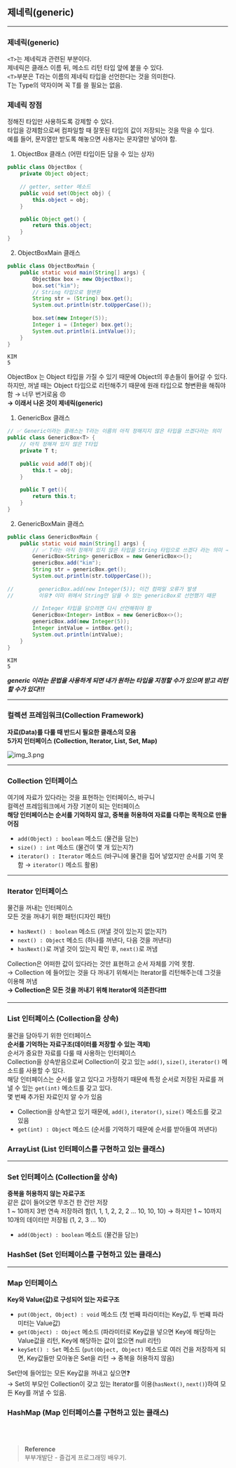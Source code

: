 ## 제네릭(generic)

---
### 제네릭(generic)
`<T>`는 제네릭과 관련된 부분이다.</br>
제네릭은 클래스 이름 뒤, 메소드 리턴 타입 앞에 붙을 수 있다.</br>
`<T>`부분은 T라는 이름의 제네릭 타입을 선언한다는 것을 의미한다.</br>
T는 Type의 약자이며 꼭 T를 쓸 필요는 없음.</br>

### 제네릭 장점
정해진 타입만 사용하도록 강제할 수 있다.</br>
타입을 강제함으로써 컴파일할 때 잘못된 타입의 값이 저장되는 것을 막을 수 있다.</br>
예를 들어, 문자열만 받도록 해놓으면 사용자는 문자열만 넣어야 함.


1. ObjectBox 클래스 (어떤 타입이든 담을 수 있는 상자)
```java
public class ObjectBox {
    private Object object;
    
    // getter, setter 메소드
    public void set(Object obj) {
        this.object = obj;
    }

    public Object get() {
        return this.object;
    }
}
```
2. ObjectBoxMain 클래스
```java
public class ObjectBoxMain {
    public static void main(String[] args) {
        ObjectBox box = new ObjectBox();
        box.set("kim");
        // String 타입으로 형변환
        String str = (String) box.get();
        System.out.println(str.toUpperCase());
        
        box.set(new Integer(5));
        Integer i = (Integer) box.get();
        System.out.println(i.intValue());
    }
}
```
```text
KIM
5
```

ObjectBox 는 Object 타입을 가질 수 있기 때문에 Object의 후손들이 들어갈 수 있다.</br>
하지만, 꺼낼 때는 Object 타입으로 리턴해주기 때문에 원래 타입으로 형변환을 해줘야 함 → 너무 번거로움 😠</br>
**→ 이래서 나온 것이 제네릭(generic)**
1. GenericBox 클래스
```java
// ✅ Generic이라는 클래스는 T라는 이름의 아직 정해지지 않은 타입을 쓰겠다라는 의미
public class GenericBox<T> {
    // 아직 정해져 있지 않은 T타입
    private T t;
    
    public void add(T obj){
        this.t = obj;
    }
    
    public T get(){
        return this.t;
    }
}
```
2. GenericBoxMain 클래스
```java
public class GenericBoxMain {
    public static void main(String[] args) {
        // ✅ T라는 아직 정해져 있지 않은 타입을 String 타입으로 쓰겠다 라는 의미 → 형 변환이 따로 필요 없음 😀
        GenericBox<String> genericBox = new GenericBox<>();
        genericBox.add("kim");
        String str = genericBox.get();
        System.out.println(str.toUpperCase());
        
//        genericBox.add(new Integer(5)); 이건 컴파일 오류가 발생 
//        이유❓ 이미 위에서 String만 담을 수 있는 genericBox로 선언했기 때문
        
        // Integer 타입을 담으려면 다시 선언해줘야 함
        GenericBox<Integer> intBox = new GenericBox<>();
        genericBox.add(new Integer(5));
        Integer intValue = intBox.get();
        System.out.println(intValue);
    }
}
```
```text
KIM
5
```
***generic 이라는 문법을 사용하게 되면 내가 원하는 타입을 지정할 수가 있으며 받고 리턴할 수가 있다!!!***</br>

---

### 컬렉션 프레임워크(Collection Framework)

**자료(Data)를 다룰 때 반드시 필요한 클래스의 모음</br>**
**5가지 인터페이스 (Collection, Iterator, List, Set, Map)**

![img_3.png](img_3.png) 


---

### Collection 인터페이스
여기에 자료가 있다라는 것을 표현하는 인터페이스, 바구니</br>
컬렉션 프레임워크에서 가장 기본이 되는 인터페이스</br>
**해당 인터페이스는 순서를 기억하지 않고, 중복을 허용하여 자료를 다루는 목적으로 만들어짐**
- `add(Object) : boolean` 메소드 (물건을 담는)</br>
- `size() : int` 메소드 (물건이 몇 개 있는지?)</br>
- `iterator() : Iterator` 메소드 (바구니에 물건을 집어 넣었지만 순서를 기억 못함 → `iterator()` 메소드 활용)

---

### Iterator 인터페이스
물건을 꺼내는 인터페이스</br>
모든 것을 꺼내기 위한 패턴(디자인 패턴)</br>
- `hasNext() : boolean` 메소드 (꺼낼 것이 있는지 없는지?)</br>
- `next() : Object` 메소드 (하나를 꺼낸다, 다음 것을 꺼낸다)</br>
- `hasNext()`로 꺼낼 것이 있는지 확인 후, `next()`로 꺼냄

Collection은 어떠한 값이 있다라는 것만 표현하고 순서 자체를 기억 못함.</br>
→ Collection 에 들어있는 것을 다 꺼내기 위해서는 Iterator를 리턴해주는데 그것을 이용해 꺼냄</br>
**→ Collection은 모든 것을 꺼내기 위해 Iterator에 의존한다❗️❗️❗️**

---

### List 인터페이스 (Collection을 상속)
물건을 담아두기 위한 인터페이스</br>
**순서를 기억하는 자료구조(데이터를 저장할 수 있는 객체)**</br>
순서가 중요한 자료를 다룰 때 사용하는 인터페이스</br>
Collection을 상속받음으로써 Collection이 갖고 있는 `add()`, `size()`, `iterator()` 메소드를 사용할 수 있다.</br>
해당 인터페이스는 순서를 알고 있다고 가정하기 때문에 특정 순서로 저장된 자료를 꺼낼 수 있는 `get(int)` 메소드를 갖고 있다.</br>
몇 번째 추가된 자료인지 알 수가 있음
- Collection을 상속받고 있기 때문에, `add()`, `iterator()`, `size()` 메소드를 갖고 있음
- `get(int) : Object` 메소드 (순서를 기억하기 때문에 순서를 받아들여 꺼낸다)

### ArrayList (List 인터페이스를 구현하고 있는 클래스)

---

### Set 인터페이스 (Collection을 상속)
**중복을 허용하지 않는 자료구조**</br>
같은 값이 들어오면 무조건 한 건만 저장</br>
1 ~ 10까지 3번 연속 저장하려 함(1, 1, 1, 2, 2, 2 ... 10, 10, 10) → 하지만 1 ~ 10까지 10개의 데이터만 저장됨 (1, 2, 3 ... 10) 
- `add(Object) : boolean` 메소드 (물건을 담는)

### HashSet (Set 인터페이스를 구현하고 있는 클래스)

---

### Map 인터페이스
**Key와 Value(값)로 구성되어 있는 자료구조**
- `put(Object, Object) : void` 메소드 (첫 번째 파라미터는 Key값, 두 번쨰 파라미터는 Value값)
- `get(Object) : Object` 메소드 (파라미터로 Key값을 넣으면 Key에 해당하는 Value값을 리턴, Key에 해당하는 값이 없으면 null 리턴)
- `keySet() : Set` 메소드 (`put(Object, Object)` 메소드로 여러 건을 저장하게 되면, Key값들만 모아놓은 Set을 리턴 → 중복을 허용하지 않음)

Set안에 들어있는 모든 Key값을 꺼내고 싶으면❓</br>
→ Set의 부모인 Collection이 갖고 있는 Iterator를 이용(`hasNext()`, `next()`)하여 모든 Key를 꺼낼 수 있음.

### HashMap (Map 인터페이스를 구현하고 있는 클래스)



<br/><br/>

>**Reference**
><br/>부부개발단 - 즐겁게 프로그래밍 배우기.